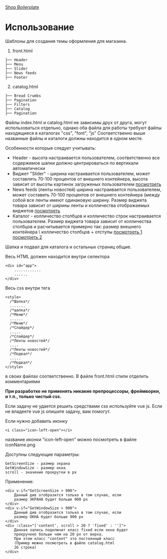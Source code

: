 [Shop Boilerplate](https://demo-slider.site/)

# Использование

Шаблоны для создания темы оформления для магазина.
1. front.html 
```
├── Header
├── Menu
├── Slider
├── News feeds
├── Footer    

```
2. catalog.html
```$xslt
├── Bread Crumbs
├── Pagination
├── Filters
├── Catalog
├── Pagination
```
Файлы index.html и catalog.html не  зависимы друх от друга, могут использоваться отдельно,
однако оба файла для работы требуют файлы находящиеся в каталогах "css", "font", "js"
Соответственно выше названные файлы и каталоги должны находится в одном месте.

Особенности которые следует учитывать:
- Header - высота настраивается пользователем, соответственно все содержимое шапки должно 
центрироваться по вертикали автоматически
- Виджет "Slider" - ширина настраивается пользователем, может составлять 70-100 процентов
от внешнего контейнера, высота зависит от высоты картинок загруженых пользователем
[посмотреть](https://demo-slider.site/)
- News feeds (ленты новостей) ширина настраивается пользователем, может составить 70-100
процентов от внешнего контейнера (между собой все ленты имеют одинаковую ширину.
Размер виджета товара зависит от ширины ленты и колличества отображаемых виджетов
[посмотреть](https://demo-slider.site/)
- Каталог - колличество столбцов и колличество строк настраивается пользователем. Размер 
виджета товара зависит от колличества столбцов и расчитывается примерно так: размер внешнего
контейнера \ колличество столбцов + отступы
[посмотреть 1](https://demo-slider.site/catalog/BALI)
[посмотреть 2](https://demo-bricks.site/catalog/BALI)

Шапка и подвал для каталога и остальных страниц общие.

Весь HTML должен находится внутри селектора
```$xslt
<div id="app">
    ............
    ......
</div>
```
Весь css внутри тега
```$xslt
<style>
  /*Шапка*/
  .......
  /*шапка*/
  /*Меню*/
  ......
  /*Меню*/
  /*Слайдер*/
  .....
  /*Слайдер*/
  /*Ленты новостей*/
  ....
  /*Ленты новостей*/
  /*Подвал*/
  .....
  /*Подвал*/
</style>
```
в своих файлах соответственно.
В файле front.html стили отделить комментариями


**При разработке не применять никакие препроцессоры, фреймворки, и т.п., только чистый css.**

Если задачу не удается решить средствами css используйте vue js.
Если не владеете vue js опишите задачу, вам помогут.

Если нужно добавить иконку
```$xslt
<i class="icon-left-open"></i>
```
название иконки "icon-left-open"
можно посмотреть в файле iconName.png

Доступны следующие параметры:
```$xslt
GetScreenSize - размер экрана
GetWindowSize - размер окна
scroll - значение прокрутки в px
```
Применение:
```$xslt
<div v-if="GetScreenSize > 900">
    Данный див отобразится только в том случае, если
    размер ЭКРАНА будет больше 900 px 
</div>
<div v-if="GetWindowSize > 900">
    Данный див отобразится только в том случае, если
    размер ОКНА будет больше 900 px 
</div>
<div :class="['content', scroll > 20 ? 'fixed' : '']">
    Данная запись подключит класс fixed если окно будет
    прокручено больше чем на 20 px от верха.
    При этом класс "content" это постоянный класс
    (Пример можно посмотреть в файле catalog.html
    26 строка)
</div>
```
